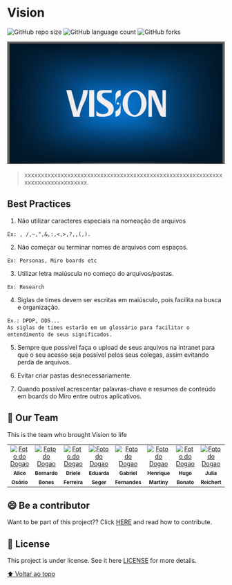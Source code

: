 # Vision

<!---Esses são exemplos. Veja https://shields.io para outras pessoas ou para personalizar este conjunto de escudos. Você pode querer incluir dependências, status do projeto e informações de licença aqui--->

![GitHub repo size](https://img.shields.io/github/repo-size/iuricode/README-template?style=for-the-badge)
![GitHub language count](https://img.shields.io/github/languages/count/iuricode/README-template?style=for-the-badge)
![GitHub forks](https://img.shields.io/github/followers/DPDPTeam?style=flat-square)
<!---
![Bitbucket open issues](https://img.shields.io/bitbucket/issues/iuricode/README-template?style=for-the-badge)
![Bitbucket open pull requests](https://img.shields.io/bitbucket/pr-raw/iuricode/README-template?style=for-the-badge)
--->

<img src="vision_logo.jpeg" alt="Vision Logo">

> xxxxxxxxxxxxxxxxxxxxxxxxxxxxxxxxxxxxxxxxxxxxxxxxxxxxxxxxxxxxxxxxxxxxxxxxxxxxxxx.

<!---

O projeto ainda está em desenvolvimento e as próximas atualizações serão voltadas nas seguintes tarefas:

- [x] Não utilizar caracteres especiais na nomeação de arquivos ex.: , /,~,",&,:,<,>,?,,(,).
- [x] Não começar ou terminar nomes de arquivos com espaços. Ex: Personas
- [x] Utilizar letra maiúscula no começo do arquivos/pastas. Por exemplo: Research.
- [x] Siglas de times devem ser escritas em maiúsculo, pois facilita na busca e organização. Ex.: DPDP, DDS...
- [x] As siglas de times estarão em um glossário para facilitar o entendimento de seus significados.
- [x] Sempre que possível faça o upload de seus arquivos na intranet para que o seu acesso seja possível pelos seus colegas, assim evitando perda de arquivos.
- [x] Evitar criar pastas desnecessariamente.
- [x] Quando possível acrescentar palavras-chave e resumos de conteúdo em boards do Miro entre outros aplicativos.
--->

## Best Practices

  1. Não utilizar caracteres especiais na nomeação de arquivos
  
    Ex: , /,~,",&,:,<,>,?,,(,).

  2. Não começar ou terminar nomes de arquivos com espaços.

  
	Ex: Personas, Miro boards etc

  3. Utilizar letra maiúscula no começo do arquivos/pastas.

  
	Ex: Research

  4. Siglas de times devem ser escritas em maiúsculo, pois facilita na busca e organização.

  
	Ex.: DPDP, DDS...
    As siglas de times estarão em um glossário para facilitar o entendimento de seus significados.
  
  5. Sempre que possível faça o upload de seus arquivos na intranet para que o seu acesso seja possível pelos seus colegas, assim evitando perda de arquivos.


  6. Evitar criar pastas desnecessariamente.

  
  7. Quando possível acrescentar palavras-chave e resumos de conteúdo em boards do Miro entre outros aplicativos.




<!---## 📫 Contributing to the Vision
Se o seu README for longo ou se você tiver algum processo ou etapas específicas que deseja que os contribuidores sigam, considere a criação de um arquivo CONTRIBUTING.md separado
Para contribuir com <nome_do_projeto>, siga estas etapas:
Adicione comandos de execução e exemplos que você acha que os usuários acharão úteis. Fornece uma referência de opções para pontos de bônus!
1. Bifurque este repositório.
2. Crie um branch: `git checkout -b <nome_branch>`.
3. Faça suas alterações e confirme-as: `git commit -m '<mensagem_commit>'`
4. Envie para o branch original: `git push origin <nome_do_projeto> / <local>`
5. Crie a solicitação de pull.

Como alternativa, consulte a documentação do GitHub em [como criar uma solicitação pull](https://help.github.com/en/github/collaborating-with-issues-and-pull-requests/creating-a-pull-request).
--->
## 🤝 Our Team

This is the team who brought Vision to life

<table>
  <tr>
    <td align="center">
      <a href="#">
        <img src="https://pps.whatsapp.net/v/t61.24694-24/249968708_3490575031177542_6706514886473938143_n.jpg?ccb=11-4&oh=01_AVw8yzaq3k3KUWEmt1G28I1hC9q0kacPAxKe9QzfI6SCkw&oe=6236B54B" width="100px;" alt="Foto do Dogao"/><br>
        <sub>
          <b>Alice Osório</b>
        </sub>
      </a>
    </td>
    <td align="center">
      <a href="#">
        <img src="https://pps.whatsapp.net/v/t61.24694-24/177329705_129357279450557_1067794598299105062_n.jpg?ccb=11-4&oh=2df82ebb72053b1bf7b5a95aa8b98d81&oe=6237747C" width="100px;" alt="Foto do Dogao"/><br>
        <sub>
          <b>Bernardo Bones</b>
        </sub>
      </a>
    </td>
    <td align="center">
      <a href="#">
        <img src="https://pps.whatsapp.net/v/t61.24694-24/266712827_448262723612219_1052527153847201295_n.jpg?ccb=11-4&oh=01_AVyTwo8hbyZcWt1ythviztRV2NIbhrZ4HtKpu9ljwIV-_Q&oe=62377767" width="100px;" alt="Foto do Dogao"/><br>
        <sub>
          <b>Driele Ferreira</b>
        </sub>
      </a>
    </td>
    <td align="center">
      <a href="#">
        <img src="https://pps.whatsapp.net/v/t61.24694-24/262881641_463575742139152_1928785380161390344_n.jpg?ccb=11-4&oh=01_AVxyHln1YgpS16JSJNmOdoWpDQ7Qgqp10zk86LRCInaKLw&oe=623698EB" width="100px;" alt="Foto do Dogao"/><br>
        <sub>
          <b>Eduarda Seger</b>
        </sub>
      </a>
    </td>
    <td align="center">
      <a href="#">
        <img src="https://pps.whatsapp.net/v/t61.24694-24/217261276_1600906840276831_961494185895252184_n.jpg?ccb=11-4&oh=01_AVzJE780BLp1ChdfzmOnB7v0fobYUzJrGfolgUwD9I4YKg&oe=6236220D" width="100px;" alt="Foto do Dogao"/><br>
        <sub>
          <b>Gabriel Fernandes</b>
        </sub>
      </a>
    </td>
    <td align="center">
      <a href="#">
        <img src="https://pps.whatsapp.net/v/t61.24694-24/258977766_590439352164754_8914864912673641797_n.jpg?ccb=11-4&oh=d2df122517fcc0375aeac6d626ed3a3b&oe=6236BD45" width="100px;" alt="Foto do Dogao"/><br>
        <sub>
          <b>Henrique Martiny</b>
        </sub>
      </a>
    </td>
    <td align="center">
      <a href="#">
        <img src="https://pps.whatsapp.net/v/t61.24694-24/212724623_661671344882973_3981534051720028831_n.jpg?ccb=11-4&oh=01_AVz2wHD-wkB6DHoEMGMhxSThVbdYT1iB_PRuvWJDqmWRVg&oe=62379D04" width="100px;" alt="Foto do Dogao"/><br>
        <sub>
          <b>Hugo Bonato</b>
        </sub>
      </a>
    </td>
    <td align="center">
      <a href="#">
        <img src="https://pps.whatsapp.net/v/t61.24694-24/254032789_345898824087122_2343690213363636123_n.jpg?ccb=11-4&oh=01_AVz0BZDHacNQWCn3YUtqHC51JzhOUjPH5fNq8OzTGapl9A&oe=6237D260" width="100px;" alt="Foto do Dogao"/><br>
        <sub>
          <b>Julia Reichert</b>
        </sub>
      </a>
    </td>
    <td align="center">
      <a href="#">
        <img src="https://pps.whatsapp.net/v/t61.24694-24/266785100_5249759988378120_4304158529734687447_n.jpg?ccb=11-4&oh=370ebadcce8d296924f132c71a6f0482&oe=6236C141" width="100px;" alt="Foto do Dogao"/><br>
        <sub>
          <b>Leonardo Granado</b>
        </sub>
      </a>
    </td>
    <td align="center">
      <a href="#">
        <img src="https://pps.whatsapp.net/v/t61.24694-24/56106096_313782222613118_1086924706424029184_n.jpg?ccb=11-4&oh=f6df2007ba2a3c38701cb4890d4b30c7&oe=62375E3B" width="100px;" alt="Foto do Dogao"/><br>
        <sub>
          <b>Pietra Piva</b>
        </sub>
      </a>
    </td>
    
  </tr>
</table>


## 😄 Be a contributor

Want to be part of this project?? Click [HERE](CONTRIBUTING.md) and read how to contribute.

## 📝 License

This project is under license. See it here [LICENSE](LICENSE.md) for more details.

[⬆ Voltar ao topo](#nome-do-projeto)<br>
